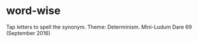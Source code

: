# word-wise
Tap letters to spell the synonym.  Theme:  Determinism.  Mini-Ludum Dare 69 (September 2016) 

